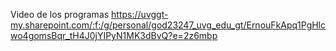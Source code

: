 Video de los programas
https://uvggt-my.sharepoint.com/:f:/g/personal/god23247_uvg_edu_gt/ErnouFkApq1PgHlcwo4gomsBqr_tH4J0jYIPyN1MK3dBvQ?e=2z6mbp
